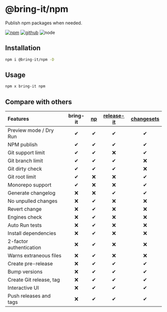 # @bring-it/npm

Publish npm packages when needed.

[![npm][npm-badge]][npm-url]
[![github][github-badge]][github-url]
![node][node-badge]

[npm-url]: https://www.npmjs.com/package/@bring-it/npm
[npm-badge]: https://img.shields.io/npm/v/@bring-it/npm.svg?style=flat-square&logo=npm
[github-url]: https://github.com/airkro/bring-it/tree/master/packages/npm
[github-badge]: https://img.shields.io/npm/l/@bring-it/npm.svg?style=flat-square&colorB=blue&logo=github
[node-badge]: https://img.shields.io/node/v/@bring-it/npm.svg?style=flat-square&colorB=green&logo=node.js

## Installation

```bash
npm i @bring-it/npm -D
```

## Usage

```bash
npm x bring-it npm
```

## Compare with others

| Features                | bring-it | [np] | [release-it] | [changesets] |
| :---------------------- | :------: | :--: | :----------: | :----------: |
| Preview mode / Dry Run  |    ✔     |  ✔   |      ✔       |      ✔       |
| NPM publish             |    ✔     |  ✔   |      ✔       |      ✔       |
| Git support limit       |    ✔     |  ✔   |      ❌      |      ✔       |
| Git branch limit        |    ✔     |  ✔   |      ✔       |      ❌      |
| Git dirty check         |    ✔     |  ✔   |      ✔       |      ❌      |
| Git root limit          |    ✔     |  ❌  |      ❌      |      ✔       |
| Monorepo support        |    ✔     |  ❌  |      ❌      |      ✔       |
| Generate changelog      |    ❌    |  ❌  |      ✔       |      ✔       |
| No unpulled changes     |    ❌    |  ✔   |      ❌      |      ❌      |
| Revert change           |    ❌    |  ✔   |      ❌      |      ❌      |
| Engines check           |    ❌    |  ✔   |      ❌      |      ❌      |
| Auto Run tests          |    ❌    |  ✔   |      ❌      |      ❌      |
| Install dependencies    |    ❌    |  ✔   |      ❌      |      ❌      |
| 2-factor authentication |    ❌    |  ✔   |      ❌      |      ❌      |
| Warns extraneous files  |    ❌    |  ✔   |      ❌      |      ❌      |
| Create pre-release      |    ❌    |  ✔   |      ✔       |      ✔       |
| Bump versions           |    ❌    |  ✔   |      ✔       |      ✔       |
| Create Git release, tag |    ❌    |  ✔   |      ✔       |      ✔       |
| Interactive UI          |    ❌    |  ✔   |      ✔       |      ✔       |
| Push releases and tags  |    ❌    |  ✔   |      ✔       |      ✔       |

[np]: https://www.npmjs.com/package/np
[release-it]: https://www.npmjs.com/package/release-it
[changesets]: https://www.npmjs.com/package/changesets
